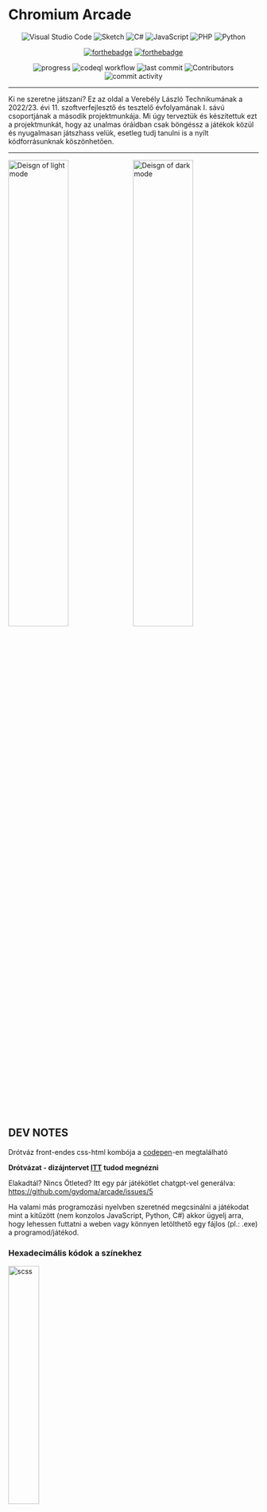 # Chromium Arcade
<div align="center">

![Visual Studio Code](https://img.shields.io/badge/Visual%20Studio%20Code-0078d7.svg?style=for-the-badge&logo=visual-studio-code&logoColor=white)
![Sketch](https://img.shields.io/badge/Sketch-FFB387?style=for-the-badge&logo=sketch&logoColor=black)
![C#](https://img.shields.io/badge/c%23-%23239120.svg?style=for-the-badge&logo=c-sharp&logoColor=white)
![JavaScript](https://img.shields.io/badge/javascript-%23323330.svg?style=for-the-badge&logo=javascript&logoColor=%23F7DF1E)
![PHP](https://img.shields.io/badge/php-%23777BB4.svg?style=for-the-badge&logo=php&logoColor=white)
![Python](https://img.shields.io/badge/python-3670A0?style=for-the-badge&logo=python&logoColor=ffdd54)

[![forthebadge](https://forthebadge.com/images/badges/gluten-free.svg)](https://forthebadge.com)
[![forthebadge](https://forthebadge.com/images/badges/built-with-grammas-recipe.svg)](https://forthebadge.com)

![progress](https://progress-bar.dev/15/?scale=100&title=progress&width=220&color=333&suffix=/100)
![codeql workflow](https://github.com/gydoma/arcade/actions/workflows/codeql.yml/badge.svg)
![last commit](https://img.shields.io/github/last-commit/gydoma/arcade)
![Contributors](https://img.shields.io/github/contributors-anon/gydoma/arcade)
![commit activity](https://img.shields.io/github/commit-activity/m/gydoma/arcade)
</div>

____
Ki ne szeretne játszani? Ez az oldal a Verebély László Technikumának a 2022/23. évi 11. szoftverfejlesztő és tesztelő évfolyamának I. sávú csoportjának a második projektmunkája. Mi úgy terveztük és készítettuk ezt a projektmunkát, hogy az unalmas óráidban csak böngéssz a játékok közül és nyugalmasan játszhass velük, esetleg tudj tanulni is a nyílt kódforrásunknak köszönhetően.
____

<p float="left">
  <img width="49%" alt="Deisgn of light mode" src="https://user-images.githubusercontent.com/65687471/212193250-f856dca0-9d3a-4905-8eb4-8353e412f619.png">
  <img width="49%" alt="Deisgn of dark mode" src="https://user-images.githubusercontent.com/65687471/213806773-14e58e2d-a402-43c2-a5e3-9a9c68bb7de6.png">
</p>

## DEV NOTES

Drótváz front-endes css-html kombója a [codepen](https://codepen.io/harsh-vardhan/full/RwWRqKE)-en megtalálható 

**Drótvázat - dizájntervet [ITT](https://www.sketch.com/s/be49d22c-e4f3-4380-bbfe-fca234c20055) tudod megnézni**

Elakadtál? Nincs Ötleted? Itt egy pár játékötlet chatgpt-vel generálva: https://github.com/gydoma/arcade/issues/5


Ha valami más programozási nyelvben szeretnéd megcsinálni a játékodat mint a kitűzött (nem konzolos JavaScript, Python, C#) akkor ügyelj arra, hogy lehessen futtatni a weben vagy könnyen letölthető egy fájlos (pl.: .exe) a programod/játékod.

### Hexadecimális kódok a színekhez

<img width="35%" alt="scss" src="https://user-images.githubusercontent.com/65687471/215570711-0d048625-121e-40f7-a973-408382938760.png">

## Készítették:

| Név | 2 JS - 2 PY - 4 CS|
| ------ | ------ |
| Gyurkovics Dominik | [Projektvezető] py (1)|
| Katona Roland | [Pv.-helyettes] js (1)|
| Andrási Szilvia | [Segítő - Tanár] |
| Bábolnai Bence | js (1) |
| Orosz Eszter | cs (1) |
| Dávid Benedek | py (1) |
| Vajda Dániel | cs (1)|
| Bán Gergő | cs (1) |
| Suhajda Zsolt Péter | |
| Rostás András Péter | |
| Bárczi Bence | |
| Molnár-Horgos Kristóf | [TankTrouble](https://github.com/Trixep/TankTrouble-Multiplayer) |
| Vígh Noel | [TankTrouble](https://github.com/Trixep/TankTrouble-Multiplayer) |
| Horváth Péter Ákos | [TankTrouble](https://github.com/Trixep/TankTrouble-Multiplayer) |


**Projekt várható befejezésének időpontja: 2023 Közepe**


## Játékok Listája

| Játék Neve | Programozási nyelv | Engine | Frissítve | Készítette |
| ------ | ------ | ------ | ------ | ------ |
| InRun1.1 | JavaScript | - | 2023/01/25 | Bencso |
| snakegame1.0 | C# | - | 2023/01/27 | Esztii |
| Blackjack | JavaScript | - | 2023/01/27 | Roland |
| quiz | Python | - | 2023/01/30 | gydoma |
| [TankTrouble](https://github.com/Trixep/TankTrouble-Multiplayer)| C# | Unity | 2023/01/27 | [készítette](https://github.com/Trixep/TankTrouble-Multiplayer#a-projekt-tagjai) |
| Catan | Python | PyGame | 2023/02/01 | Benedek |
| Keeper Of The Hates 1.6 | C# | Unity | 2023/02/01 | Vajda |
| Minesweeper | C# | - | 2023/02/04 | BanGergo |
